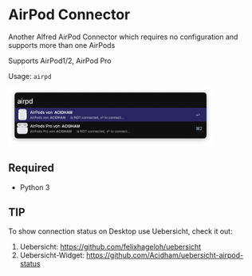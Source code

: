 # AirPod Connector

Another Alfred AirPod Connector which requires no configuration and supports more than one AirPods

Supports AirPod1/2, AirPod Pro

Usage: `airpd`

<img src="README.assets/airpd_screen.png" alt="airpd_screen" style="zoom:40%;" />

## Required

* Python 3

## TIP

To show connection status on Desktop use Uebersicht, check it out:

1. Uebersicht: https://github.com/felixhageloh/uebersicht
2. Uebersicht-Widget: https://github.com/Acidham/uebersicht-airpod-status

